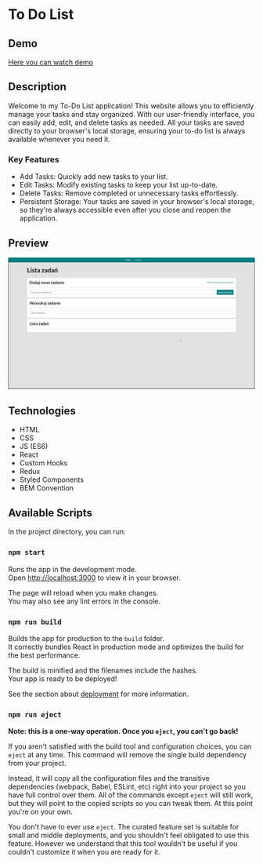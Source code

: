 # To Do List

## Demo

[Here you can watch demo](https://xtherexuu.github.io/asc-to-do-list)

## Description

Welcome to my To-Do List application! This website allows you to efficiently manage your tasks and stay organized. With our user-friendly interface, you can easily add, edit, and delete tasks as needed. All your tasks are saved directly to your browser's local storage, ensuring your to-do list is always available whenever you need it.

### Key Features

- Add Tasks: Quickly add new tasks to your list.
- Edit Tasks: Modify existing tasks to keep your list up-to-date.
- Delete Tasks: Remove completed or unnecessary tasks effortlessly.
- Persistent Storage: Your tasks are saved in your browser's local storage, so they're always accessible even after you close and reopen the application.

## Preview

![this is preview look of the application](src/Utils/preview.gif)

## Technologies

- HTML
- CSS
- JS (ES6)
- React
- Custom Hooks
- Redux
- Styled Components
- BEM Convention

## Available Scripts

In the project directory, you can run:

### `npm start`

Runs the app in the development mode.\
Open [http://localhost:3000](http://localhost:3000) to view it in your browser.

The page will reload when you make changes.\
You may also see any lint errors in the console.

### `npm run build`

Builds the app for production to the `build` folder.\
It correctly bundles React in production mode and optimizes the build for the best performance.

The build is minified and the filenames include the hashes.\
Your app is ready to be deployed!

See the section about [deployment](https://facebook.github.io/create-react-app/docs/deployment) for more information.

### `npm run eject`

**Note: this is a one-way operation. Once you `eject`, you can't go back!**

If you aren't satisfied with the build tool and configuration choices, you can `eject` at any time. This command will remove the single build dependency from your project.

Instead, it will copy all the configuration files and the transitive dependencies (webpack, Babel, ESLint, etc) right into your project so you have full control over them. All of the commands except `eject` will still work, but they will point to the copied scripts so you can tweak them. At this point you're on your own.

You don't have to ever use `eject`. The curated feature set is suitable for small and middle deployments, and you shouldn't feel obligated to use this feature. However we understand that this tool wouldn't be useful if you couldn't customize it when you are ready for it.
